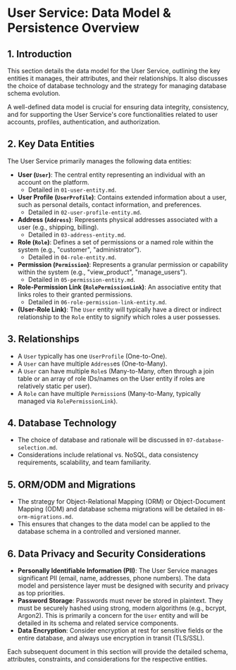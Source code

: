 # User Service: Data Model & Persistence Overview

## 1. Introduction

This section details the data model for the User Service, outlining the key entities it manages, their attributes, and their relationships. It also discusses the choice of database technology and the strategy for managing database schema evolution.

A well-defined data model is crucial for ensuring data integrity, consistency, and for supporting the User Service's core functionalities related to user accounts, profiles, authentication, and authorization.

## 2. Key Data Entities

The User Service primarily manages the following data entities:

*   **User (`User`)**: The central entity representing an individual with an account on the platform.
    *   Detailed in `01-user-entity.md`.
*   **User Profile (`UserProfile`)**: Contains extended information about a user, such as personal details, contact information, and preferences.
    *   Detailed in `02-user-profile-entity.md`.
*   **Address (`Address`)**: Represents physical addresses associated with a user (e.g., shipping, billing).
    *   Detailed in `03-address-entity.md`.
*   **Role (`Role`)**: Defines a set of permissions or a named role within the system (e.g., "customer", "administrator").
    *   Detailed in `04-role-entity.md`.
*   **Permission (`Permission`)**: Represents a granular permission or capability within the system (e.g., "view_product", "manage_users").
    *   Detailed in `05-permission-entity.md`.
*   **Role-Permission Link (`RolePermissionLink`)**: An associative entity that links roles to their granted permissions.
    *   Detailed in `06-role-permission-link-entity.md`.
*   **(User-Role Link)**: The `User` entity will typically have a direct or indirect relationship to the `Role` entity to signify which roles a user possesses.

## 3. Relationships

*   A `User` typically has one `UserProfile` (One-to-One).
*   A `User` can have multiple `Address`es (One-to-Many).
*   A `User` can have multiple `Role`s (Many-to-Many, often through a join table or an array of role IDs/names on the User entity if roles are relatively static per user).
*   A `Role` can have multiple `Permission`s (Many-to-Many, typically managed via `RolePermissionLink`).

## 4. Database Technology

*   The choice of database and rationale will be discussed in `07-database-selection.md`.
*   Considerations include relational vs. NoSQL, data consistency requirements, scalability, and team familiarity.

## 5. ORM/ODM and Migrations

*   The strategy for Object-Relational Mapping (ORM) or Object-Document Mapping (ODM) and database schema migrations will be detailed in `08-orm-migrations.md`.
*   This ensures that changes to the data model can be applied to the database schema in a controlled and versioned manner.

## 6. Data Privacy and Security Considerations

*   **Personally Identifiable Information (PII)**: The User Service manages significant PII (email, name, addresses, phone numbers). The data model and persistence layer must be designed with security and privacy as top priorities.
*   **Password Storage**: Passwords must never be stored in plaintext. They must be securely hashed using strong, modern algorithms (e.g., bcrypt, Argon2). This is primarily a concern for the `User` entity and will be detailed in its schema and related service components.
*   **Data Encryption**: Consider encryption at rest for sensitive fields or the entire database, and always use encryption in transit (TLS/SSL).

Each subsequent document in this section will provide the detailed schema, attributes, constraints, and considerations for the respective entities.
